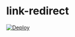 # link-redirect

[![Deploy](https://www.herokucdn.com/deploy/button.svg)](https://heroku.com/deploy?template=https://github.com/mikehale/link-redirect)


